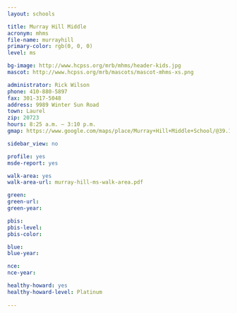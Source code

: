 ```yaml
---
layout: schools

title: Murray Hill Middle
acronym: mhms
file-name: murrayhill
primary-color: rgb(0, 0, 0)
level: ms

bg-image: http://www.hcpss.org/mrb/mhms/header-kids.jpg
mascot: http://www.hcpss.org/mrb/mascots/mascot-mhms-xs.png

administrator: Rick Wilson
phone: 410-880-5897
fax: 301-317-5048
address: 9989 Winter Sun Road
town: Laurel
zip: 20723
hours: 8:25 a.m. – 3:10 p.m.
gmap: https://www.google.com/maps/place/Murray+Hill+Middle+School/@39.1453682,-76.8607849,16.47z/data=!4m2!3m1!1s0x89b7ddda5322c467:0xfd0e0dab5e5ed65?hl=en

sidebar_view: no

profile: yes
msde-report: yes

walk-area: yes
walk-area-url: murray-hill-ms-walk-area.pdf

green:
green-url:
green-year:

pbis:
pbis-level:
pbis-color:

blue: 
blue-year:

nce:
nce-year:

healthy-howard: yes
healthy-howard-level: Platinum
 
---
```

